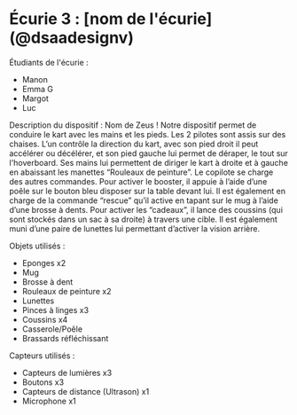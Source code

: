 # Écurie 3 : [nom de l'écurie] (@dsaadesignv)

Étudiants de l'écurie : 

- Manon
- Emma G
- Margot
- Luc

Description du dispositif :
Nom de Zeus ! 
Notre dispositif permet de conduire le kart avec les mains et les pieds. Les 2 pilotes sont assis sur des chaises. L’un contrôle la direction du kart, avec son pied droit il peut accélérer ou décélérer, et son pied gauche lui permet de déraper, le tout sur l'hoverboard. Ses mains lui permettent de diriger le kart à droite et à gauche en abaissant les manettes “Rouleaux de peinture”.
Le copilote se charge des autres commandes. Pour activer le booster, il appuie à l’aide d’une poêle sur le bouton bleu disposer sur la table devant lui. Il est également en charge de la commande “rescue” qu’il active en tapant sur le mug à l’aide d’une brosse à dents. Pour activer les “cadeaux”, il lance des coussins (qui sont stockés dans un sac à sa droite) à travers une cible. Il est également muni d’une paire de lunettes lui permettant d’activer la vision arrière. 

Objets utilisés : 
- Eponges x2
- Mug
- Brosse à dent
- Rouleaux de peinture x2
- Lunettes
- Pinces à linges x3
- Coussins x4
- Casserole/Poêle
- Brassards réfléchissant

Capteurs utilisés :
- Capteurs de lumières x3
- Boutons x3
- Capteurs de distance (Ultrason) x1
- Microphone x1

